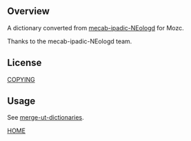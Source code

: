 ## Overview

A dictionary converted from [mecab-ipadic-NEologd](https://github.com/neologd/mecab-ipadic-neologd) for Mozc.

Thanks to the mecab-ipadic-NEologd team.

## License

[COPYING](https://github.com/neologd/mecab-ipadic-neologd/blob/master/COPYING)

## Usage

See [merge-ut-dictionaries](https://github.com/utuhiro78/merge-ut-dictionaries).

[HOME](http://linuxplayers.g1.xrea.com/mozc-ut.html)
